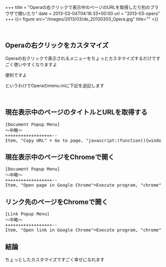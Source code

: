 +++
title = "Operaの右クリックで表示中のページのURLを取得したり別のブラウザで開いたり"
date = 2013-03-04T04:16:33+00:00
url = "2013-03-opera"
+++
{{< figure src="/images/2013/03/de_20130303_Opera.jpg" title="" >}}

&nbsp;

## Operaの右クリックをカスタマイズ

Operaの右クリックで表示されるメニューをちょっとカスタマイズするだけですごく使いやすくなりますよ

便利ですよ

というわけでOperaのmenu.iniに下記を追記します

&nbsp;

## 現在表示中のページのタイトルとURLを取得する

<pre class="brush: jscript; gutter: false; title: ; notranslate" title="">[Document Popup Menu]
～中略～
++++++++++++++++++--
Item, "Copy URL" = Go to page, "javascript:(function(){window.prompt('', document.title+'\n'+location.href);})();" & Delay, 100 & Cut & Cancel
</pre>

## 現在表示中のページをChromeで開く

<pre class="brush: jscript; gutter: false; title: ; notranslate" title="">[Document Popup Menu]
～中略～
++++++++++++++++++--
Item, "Open page in Google Chrome"=Execute program, "chrome","%u"
</pre>

## リンク先のページをChromeで開く

<pre class="brush: jscript; gutter: false; title: ; notranslate" title="">[Link Popup Menu]
～中略～
++++++++++++++++++--
Item, "Open link in Google Chrome"=Execute program, "chrome","%l"
</pre>

## 結論

ちょっとしたカスタマイズですごく幸せになれます